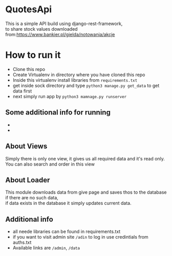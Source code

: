 # QuotesApi
This is a simple API build using django-rest-framework,<br />
to share stock values downloaded from:https://www.bankier.pl/gielda/notowania/akcje
# How to run it
 - Clone this repo
 - Create Virtualenv in directory where you have cloned this repo
 - Inside this virtualenv install libraries from ```requirements.txt```
 - get inside sock directory and type ```python3 manage.py get_data``` to get data first
 - next simply run app by ```python3 mamnage.py runserver```
 ## Some additional info for running
  - 
  -
 ## About Views
 Simply there is only one view, it gives us all required data and it's read only. <br />
 You can also search and order in this view
 ## About Loader
 This module downloads data from give page and saves thos to the database if there are no such data, <br />
 if data exists in the database it simply updates current data.
## Additional info
- all neede libraries can be found in requirements.txt
- if you want to visit admin site ```/adin``` to log in use credintials from auths.txt
- Available links are ```/admin```, ```/data```
